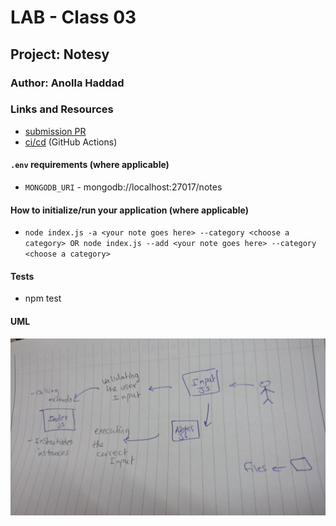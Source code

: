 # LAB - Class 03

## Project: Notesy

### Author: Anolla Haddad

### Links and Resources

- [submission PR](https://github.com/401-advanced-javascript-Anolla/notes-app/pull/3#partial-pull-merging)
- [ci/cd](https://github.com/401-advanced-javascript-Anolla/notes-app/runs/694365082) (GitHub Actions)


#### `.env` requirements (where applicable)

- `MONGODB_URI` - mongodb://localhost:27017/notes

#### How to initialize/run your application (where applicable)

- `node index.js -a <your note goes here> --category <choose a category> OR node index.js --add <your note goes here> --category <choose a category>`

#### Tests

- npm test

#### UML

![UML Diagram](UML.JPG)